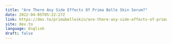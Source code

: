 ```yaml
---
title: "Are There Any Side Effects Of Prima Belle Skin Serum?"
date: 2022-04-05T05:22:27Z
link: https://dev.to/primabelleskin/are-there-any-side-effects-of-prima-belle-skin-serum-klb?utm_medium=RSS&utm_source=news.12bit.vn
site: dev.to
language: English
draft: false
---
```

